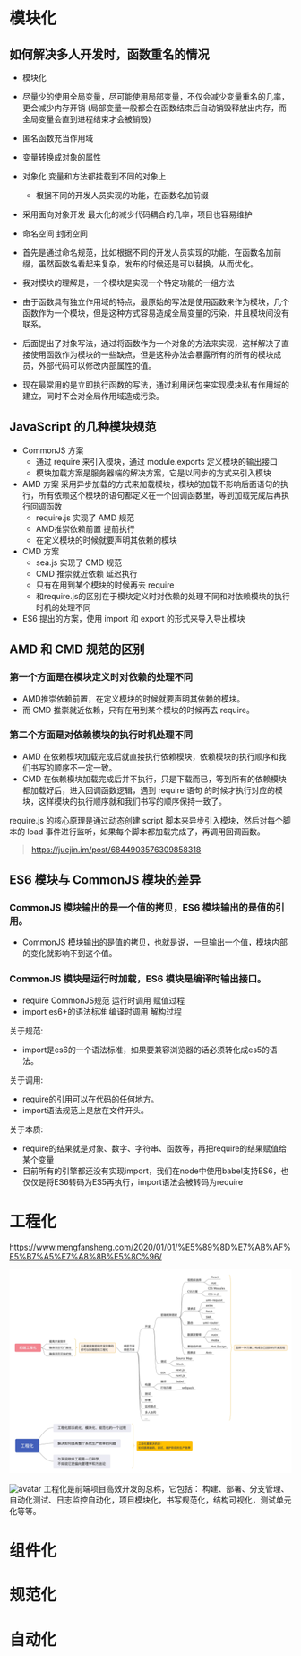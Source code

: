 # 模块化
## 如何解决多人开发时，函数重名的情况
+ 模块化

+ 尽量少的使用全局变量，尽可能使用局部变量，不仅会减少变量重名的几率，更会减少内存开销
(局部变量一般都会在函数结束后自动销毁释放出内存，而全局变量会直到进程结束才会被销毁)
+ 匿名函数充当作用域
+ 变量转换成对象的属性
+ 对象化 变量和方法都挂载到不同的对象上
    + 根据不同的开发人员实现的功能，在函数名加前缀
+ 采用面向对象开发 最大化的减少代码耦合的几率，项目也容易维护
+ 命名空间 封闭空间
+ 首先是通过命名规范，比如根据不同的开发人员实现的功能，在函数名加前缀，虽然函数名看起来复杂，发布的时候还是可以替换，从而优化。


+ 我对模块的理解是，一个模块是实现一个特定功能的一组方法
+ 由于函数具有独立作用域的特点，最原始的写法是使用函数来作为模块，几个函数作为一个模块，但是这种方式容易造成全局变量的污染，并且模块间没有联系。
+ 后面提出了对象写法，通过将函数作为一个对象的方法来实现，这样解决了直接使用函数作为模块的一些缺点，但是这种办法会暴露所有的所有的模块成员，外部代码可以修改内部属性的值。
+ 现在最常用的是立即执行函数的写法，通过利用闭包来实现模块私有作用域的建立，同时不会对全局作用域造成污染。

##  JavaScript 的几种模块规范
+  CommonJS 方案
    + 通过 require 来引入模块，通过 module.exports 定义模块的输出接口
    + 模块加载方案是服务器端的解决方案，它是以同步的方式来引入模块
+  AMD 方案 采用异步加载的方式来加载模块，模块的加载不影响后面语句的执行，所有依赖这个模块的语句都定义在一个回调函数里，等到加载完成后再执行回调函数
    + require.js 实现了 AMD 规范
    + AMD推崇依赖前置 提前执行
    + 在定义模块的时候就要声明其依赖的模块
+  CMD 方案 
    + sea.js 实现了 CMD 规范
    + CMD 推崇就近依赖 延迟执行 
    + 只有在用到某个模块的时候再去 require
    + 和require.js的区别在于模块定义时对依赖的处理不同和对依赖模块的执行时机的处理不同
+ ES6 提出的方案，使用 import 和 export 的形式来导入导出模块

## AMD 和 CMD 规范的区别
### 第一个方面是在模块定义时对依赖的处理不同
+ AMD推崇依赖前置，在定义模块的时候就要声明其依赖的模块。
+ 而 CMD 推崇就近依赖，只有在用到某个模块的时候再去 require。
### 第二个方面是对依赖模块的执行时机处理不同
+ AMD 在依赖模块加载完成后就直接执行依赖模块，依赖模块的执行顺序和我们书写的顺序不一定一致。
+ CMD 在依赖模块加载完成后并不执行，只是下载而已，等到所有的依赖模块都加载好后，进入回调函数逻辑，遇到 require 语句 的时候才执行对应的模块，这样模块的执行顺序就和我们书写的顺序保持一致了。

require.js 的核心原理是通过动态创建 script 脚本来异步引入模块，然后对每个脚本的 load 事件进行监听，如果每个脚本都加载完成了，再调用回调函数。
>https://juejin.im/post/6844903576309858318
##  ES6 模块与 CommonJS 模块的差异
### CommonJS 模块输出的是一个值的拷贝，ES6 模块输出的是值的引用。
+ CommonJS 模块输出的是值的拷贝，也就是说，一旦输出一个值，模块内部的变化就影响不到这个值。
### CommonJS 模块是运行时加载，ES6 模块是编译时输出接口。
+ require	CommonJS规范	运行时调用	赋值过程
+ import	es6+的语法标准	编译时调用	解构过程

关于规范:
+ import是es6的一个语法标准，如果要兼容浏览器的话必须转化成es5的语法。

关于调用:
+ require的引用可以在代码的任何地方。 
+ import语法规范上是放在文件开头。

关于本质:
+ require的结果就是对象、数字、字符串、函数等，再把require的结果赋值给某个变量
+ 目前所有的引擎都还没有实现import，我们在node中使用babel支持ES6，也仅仅是将ES6转码为ES5再执行，import语法会被转码为require

# 工程化
https://www.mengfansheng.com/2020/01/01/%E5%89%8D%E7%AB%AF%E5%B7%A5%E7%A8%8B%E5%8C%96/

![avatar](img/前端工程化.jpg)

![avatar](https://www.mengfansheng.com/images/%E5%89%8D%E7%AB%AF%E5%B7%A5%E7%A8%8B%E5%8C%96.jpg)
工程化是前端项目高效开发的总称，它包括： 构建、部署、分支管理、自动化测试、日志监控自动化，项目模块化，书写规范化，结构可视化，测试单元化等等。

# 组件化
# 规范化
# 自动化